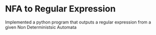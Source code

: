 # NFA to Regular Expression
Implemented a python program that outputs a regular expression from a given Non Deterministsic Automata
